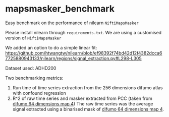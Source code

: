 # mapsmasker_benchmark
Easy benchmark on the performance of nilearn `NiftiMapsMasker`

Please install nilearn through `requirements.txt`. We are using a customised version of `NiftiMapsMasker`

We added an option to do a simple linear fit:
https://github.com/htwangtw/nilearn/blob/ef98392f74bd42d12f4382dcca67725880943133/nilearn/regions/signal_extraction.py#L298-L305

Dataset used: ADHD200

Two benchmarking metrics:
1. Run time of time series extraction from the 256 dimensions difumo atlas with confound regression
2. R^2 of raw time series and masker extracted from PCC (taken from [difumo 64 dimensions map 4](https://parietal-inria.github.io/DiFuMo/64/html/4.html))
   The raw time series was the average signal extracted using a binarised mask of [difumo 64 dimensions map 4](https://parietal-inria.github.io/DiFuMo/64/html/4.html).

